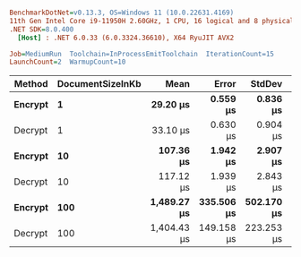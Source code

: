 ``` ini

BenchmarkDotNet=v0.13.3, OS=Windows 11 (10.0.22631.4169)
11th Gen Intel Core i9-11950H 2.60GHz, 1 CPU, 16 logical and 8 physical cores
.NET SDK=8.0.400
  [Host] : .NET 6.0.33 (6.0.3324.36610), X64 RyuJIT AVX2

Job=MediumRun  Toolchain=InProcessEmitToolchain  IterationCount=15  
LaunchCount=2  WarmupCount=10  

```
|  Method | DocumentSizeInKb |        Mean |      Error |     StdDev |      Median |     Gen0 |     Gen1 |     Gen2 |  Allocated |
|-------- |----------------- |------------:|-----------:|-----------:|------------:|---------:|---------:|---------:|-----------:|
| **Encrypt** |                **1** |    **29.20 μs** |   **0.559 μs** |   **0.836 μs** |    **28.66 μs** |   **3.3569** |   **1.0681** |        **-** |   **41.24 KB** |
| Decrypt |                1 |    33.10 μs |   0.630 μs |   0.904 μs |    32.57 μs |   3.2349 |   0.7935 |        - |    39.7 KB |
| **Encrypt** |               **10** |   **107.36 μs** |   **1.942 μs** |   **2.907 μs** |   **107.29 μs** |  **13.7939** |   **0.8545** |        **-** |  **169.87 KB** |
| Decrypt |               10 |   117.12 μs |   1.939 μs |   2.843 μs |   118.31 μs |  12.5732 |   1.2207 |        - |  154.62 KB |
| **Encrypt** |              **100** | **1,489.27 μs** | **335.506 μs** | **502.170 μs** | **1,486.77 μs** | **214.8438** | **175.7813** | **140.6250** | **1655.29 KB** |
| Decrypt |              100 | 1,404.43 μs | 149.158 μs | 223.253 μs | 1,408.35 μs | 142.5781 | 107.4219 |  85.9375 | 1248.36 KB |
